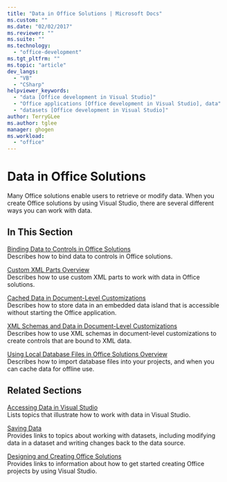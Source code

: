 ```yaml
---
title: "Data in Office Solutions | Microsoft Docs"
ms.custom: ""
ms.date: "02/02/2017"
ms.reviewer: ""
ms.suite: ""
ms.technology: 
  - "office-development"
ms.tgt_pltfrm: ""
ms.topic: "article"
dev_langs: 
  - "VB"
  - "CSharp"
helpviewer_keywords: 
  - "data [Office development in Visual Studio]"
  - "Office applications [Office development in Visual Studio], data"
  - "datasets [Office development in Visual Studio]"
author: TerryGLee
ms.author: tglee
manager: ghogen
ms.workload: 
  - "office"
---
```

# Data in Office Solutions
  Many Office solutions enable users to retrieve or modify data. When you create Office solutions by using Visual Studio, there are several different ways you can work with data.  
  
## In This Section  
 [Binding Data to Controls in Office Solutions](../vsto/binding-data-to-controls-in-office-solutions.md)  
 Describes how to bind data to controls in Office solutions.  
  
 [Custom XML Parts Overview](../vsto/custom-xml-parts-overview.md)  
 Describes how to use custom XML parts to work with data in Office solutions.  
  
 [Cached Data in Document-Level Customizations](../vsto/cached-data-in-document-level-customizations.md)  
 Describes how to store data in an embedded data island that is accessible without starting the Office application.  
  
 [XML Schemas and Data in Document-Level Customizations](../vsto/xml-schemas-and-data-in-document-level-customizations.md)  
 Describes how to use XML schemas in document-level customizations to create controls that are bound to XML data.  
  
 [Using Local Database Files in Office Solutions Overview](../vsto/using-local-database-files-in-office-solutions-overview.md)  
 Describes how to import database files into your projects, and when you can cache data for offline use.  
  
## Related Sections  
 [Accessing Data in Visual Studio](/visualstudio/data-tools/accessing-data-in-visual-studio)  
 Lists topics that illustrate how to work with data in Visual Studio.  
  
 [Saving Data](/visualstudio/data-tools/saving-data)  
 Provides links to topics about working with datasets, including modifying data in a dataset and writing changes back to the data source.  
  
 [Designing and Creating Office Solutions](../vsto/designing-and-creating-office-solutions.md)  
 Provides links to information about how to get started creating Office projects by using Visual Studio.  
  
  